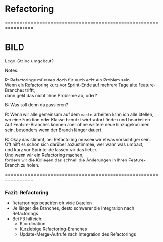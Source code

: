 # Refactoring


================================================================


# BILD

Lego-Steine umgebaut?

Notes:

R: Refactorings müsssen doch für euch echt ein Problem sein.\
Wenn ein Refactoring kurz vor Sprint-Ende auf mehrere Tage alte Feature-Branches trifft,\
dann geht das nicht ohne Probleme ab, oder?

B: Was soll denn da passieren?

R: Wenn wir alle gemeinsam auf dem `master`arbeiten kann ich alle Stellen, wo eine 
Funktion oder Klasse benutzt wird sofort finden und bearbeiten.
Auf Feature-Branches können aber ohne weitere neue hinzugekommen sein, besonders wenn der
Branch länger dauert.

B: Okay das stimmt, bei Refactoring müssen wir etwas vorsichtiger sein.\
Oft hilft es schon sich darüber abzustimmen, wer wann was umbaut,\
und kurz vor Sprintende lassen wir das lieber.\
Und wenn wir ein Refactoring machen,\
fordern wir die Kollegen das schnell die Änderungen in Ihren Feature-Branch zu holen.


================================================================


### Fazit: Refactoring

 * Refactorings betreffen oft viele Dateien
 * Je länger die Branches, desto schwerer die Integration nach Refactorings
 * Bei FB hilfeich:
   - Koordination
   - Kurzlebige Refactoring-Branches
   - Update-Merge-Aufrufe nach Integration des Refactorings
   


